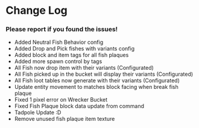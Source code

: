 # Change Log

### Please report if you found the issues!

* Added Neutral Fish Behavior config
* Added Drop and Pick fishes with variants config
* Added block and item tags for all fish plaques
* Added more spawn control by tags
* All Fish now drop item with their variants (Configurated)
* All Fish picked up in the bucket will display their variants (Configurated)
* All Fish loot tables now generate with their variants (Configurated)
* Update entity movement to matches block facing when break fish plaque
* Fixed 1 pixel error on Wrecker Bucket
* Fixed Fish Plaque block data update from command
* Tadpole Update :D
* Remove unused fish plaque item texture